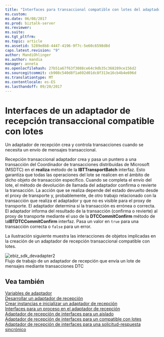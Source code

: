 ```yaml
---
title: "Interfaces para transaccional compatible con lotes del adaptador de recepción | Documentos de Microsoft"
ms.custom: 
ms.date: 06/08/2017
ms.prod: biztalk-server
ms.reviewer: 
ms.suite: 
ms.tgt_pltfrm: 
ms.topic: article
ms.assetid: 5289e8b8-4447-4196-9f7c-5e60c6598d8d
caps.latest.revision: "9"
author: MandiOhlinger
ms.author: mandia
manager: anneta
ms.openlocfilehash: 27b51a67f63f3088ce64c9db35c368289ce156d2
ms.sourcegitcommit: cb908c540d8f1a692d01dc8f313e16cb4b4e696d
ms.translationtype: MT
ms.contentlocale: es-ES
ms.lasthandoff: 09/20/2017
---
```

# <a name="interfaces-for-a-transactional-batch-supported-receive-adapter"></a>Interfaces de un adaptador de recepción transaccional compatible con lotes
Un adaptador de recepción crea y controla transacciones cuando se necesita un envío de mensajes transaccional.  
  
 Recepción transaccional adaptador crea y pasa un puntero a una transacción del Coordinador de transacciones distribuidas de Microsoft (MSDTC) en el **realiza** método de la **IBTTransportBatch** interfaz. Esto garantiza que todas las operaciones del lote se realicen en el ámbito de dicho objeto de transacción específico. Cuando se completa el envío del lote, el método de devolución de llamada del adaptador confirma o revierte la transacción. La acción que se realiza depende del estado devuelto desde el proxy de transporte y, probablemente, de otro trabajo relacionado con la transacción que realiza el adaptador y que no es visible para el proxy de transporte. El adaptador determina si la transacción es errónea o correcta. El adaptador informa del resultado de la transacción (confirma o revierte) al proxy de transporte mediante el uso de la **DTCCommitConfirm** método de la**IBTDTCCommitConfirm** interfaz. Pasa un valor en `true` para una transacción correcta o `false` para un error.  
  
 La ilustración siguiente muestra las interacciones de objetos implicadas en la creación de un adaptador de recepción transaccional compatible con lotes.  
  
 ![](../core/media/ebiz-sdk-devadapter2.gif "ebiz_sdk_devadapter2")  
Flujo de trabajo de un adaptador de recepción que envía un lote de mensajes mediante transacciones DTC  
  
## <a name="see-also"></a>Vea también  
 [Variables de adaptador](../core/adapter-variables.md)   
 [Desarrollar un adaptador de recepción](../core/developing-a-receive-adapter.md)   
 [Crear instancias e inicializar un adaptador de recepción](../core/instantiating-and-initializing-a-receive-adapter.md)   
 [Interfaces para un proceso en el adaptador de recepción](../core/interfaces-for-an-in-process-receive-adapter.md)   
 [Adaptador de recepción de interfaces para un aislado](../core/interfaces-for-an-isolated-receive-adapter.md)   
 [Adaptador de recepción de interfaces para un compatible con lotes](../core/interfaces-for-a-batch-supported-receive-adapter.md)   
 [Adaptador de recepción de interfaces para una solicitud-respuesta sincrónico](../core/interfaces-for-a-synchronous-request-response-receive-adapter.md)